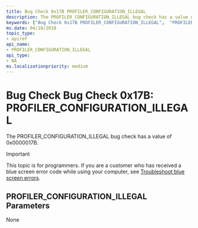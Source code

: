 ```yaml
---
title: Bug Check 0x17B PROFILER_CONFIGURATION_ILLEGAL 
description: The PROFILER_CONFIGURATION_ILLEGAL bug check has a value of 0x0000017B.
keywords: ["Bug Check 0x17B PROFILER_CONFIGURATION_ILLEGAL",  "PROFILER_CONFIGURATION_ILLEGAL"]
ms.date: 04/18/2018
topic_type:
- apiref
api_name:
- PROFILER_CONFIGURATION_ILLEGAL
api_type:
- NA
ms.localizationpriority: medium
---
```


# Bug Check Bug Check 0x17B: PROFILER\_CONFIGURATION\_ILLEGAL 


The PROFILER_CONFIGURATION_ILLEGAL bug check has a value of 0x0000017B. 

> [!IMPORTANT]
> This topic is for programmers. If you are a customer who has received a blue screen error code while using your computer, see [Troubleshoot blue screen errors](https://www.windows.com/stopcode).


## PROFILER\_CONFIGURATION\_ILLEGAL Parameters

None
 

 




